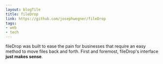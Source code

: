 ```yaml
---
layout: blogTile
title: fileDrop
link: https://github.com/josephwegner/fileDrop
tags:
- web
- tech
---
```

fileDrop was built to ease the pain for businesses that require an easy method to move files back and forth. First and foremost, fileDrop's interface **just makes sense**.